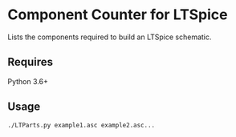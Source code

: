 # Component Counter for LTSpice
Lists the components required to build an LTSpice schematic.

## Requires
Python 3.6+

## Usage
```
./LTParts.py example1.asc example2.asc...
```
